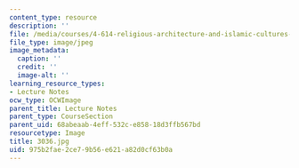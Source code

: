 ```yaml
---
content_type: resource
description: ''
file: /media/courses/4-614-religious-architecture-and-islamic-cultures-fall-2002/975b2fae2ce79b56e621a82d0cf63b0a_3036.jpg
file_type: image/jpeg
image_metadata:
  caption: ''
  credit: ''
  image-alt: ''
learning_resource_types:
- Lecture Notes
ocw_type: OCWImage
parent_title: Lecture Notes
parent_type: CourseSection
parent_uid: 68abeaab-4eff-532c-e858-18d3ffb567bd
resourcetype: Image
title: 3036.jpg
uid: 975b2fae-2ce7-9b56-e621-a82d0cf63b0a
---
```

